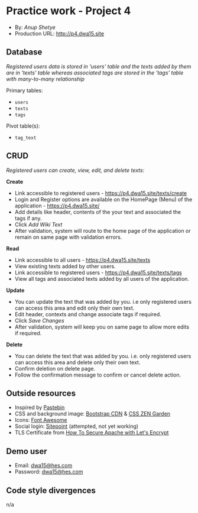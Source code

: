 # Practice work - Project 4
+ By: *Anup Shetye*
+ Production URL: <http://p4.dwa15.site>

## Database
*Registered users data is stored in 'users' table and the texts added by them are in 'texts' table whereas associated tags are stored in the 'tags' table with many-to-many relationship*

Primary tables:
  + `users`
  + `texts`
  + `tags`
  
Pivot table(s):
  + `tag_text`

## CRUD
*Registered users can create, view, edit, and delete texts:*

__Create__
  + Link accessible to registered users - <https://p4.dwa15.site/texts/create>
  + Login and Register options are available on the HomePage (Menu) of the application - <https://p4.dwa15.site/>
  + Add details like header, contents of the your text and associated the tags if any.
  + Click *Add Wiki Text*
  + After validation, system will route to the home page of the application or remain on same page with validation errors.
  
__Read__
  + Link accessible to all users - <https://p4.dwa15.site/texts>
  + View existing texts added by other users.
  + Link accessible to registered users - <https://p4.dwa15.site/texts/tags>
  + View all tags and associated texts added by all users of the application.
  
__Update__
  + You can update the text that was added by you. i.e only registered users can access this area and edit only their own text.
  + Edit header, contexts and change associate tags if required.
  + Click *Save Changes*
  + After validation, system will keep you on same page to allow more edits if required.
  
__Delete__
  + You can delete the text that was added by you. i.e. only registered users can access this area and delete only their own text.
  + Confirm deletion on delete page.
  + Follow the confirmation message to confirm or cancel delete action.

## Outside resources
+ Inspired by [Pastebin](https://pastebin.com/)
+ CSS and background image: [Bootstrap CDN](https://www.bootstrapcdn.com) & [CSS ZEN Garden](http://csszengarden.com)
+ Icons: [Font Awesome](https://fontawesome.com)
+ Social login: [Sitepoint](https://www.sitepoint.com/easily-add-social-logins-to-your-app-with-socialite/) (attempted, not yet working)
+ TLS Certificate from [How To Secure Apache with Let's Encrypt](https://www.digitalocean.com/community/tutorials/how-to-secure-apache-with-let-s-encrypt-on-ubuntu-14-04)

## Demo user
+ Email: dwa15@hes.com
+ Password: dwa15@hes.com

## Code style divergences
n/a
